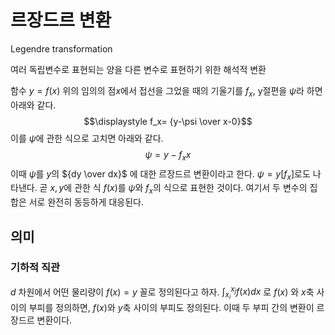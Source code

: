 # 르장드르 변환
Legendre transformation 

여러 독립변수로 표현되는 양을 다른 변수로 표현하기 위한 해석적 변환

함수 $y=f(x)$ 위의 임의의 점$x$에서 접선을 그었을 때의 기울기를 $f_x$,  y절편을 $\psi$라 하면 아래와 같다.
$$\displaystyle  f_x= {y-\psi \over x-0}$$
이를 $\psi$에 관한 식으로 고치면 아래와 같다.
$$\displaystyle  \psi=y- f_x x$$
이때 $\psi$를 $y$의 ${dy \over dx}$ 에 대한 르장드르 변환이라고 한다. $\psi=y[f_x]$로도 나타낸다. 곧 $x, y$에 관한 식 $f(x)$를 $\psi$와 $f_x$의 식으로 표현한 것이다. 여기서 두 변수의 집합은 서로 완전히 동등하게 대응된다.


## 의미

### 기하적 직관
$d$ 차원에서 어떤 물리량이 $f(x) = y$ 꼴로 정의된다고 하자. $\int_{x_i}^{x_j} f(x) dx$ 로 $f(x)$ 와 $x$축 사이의 부피를 정의하면, $f(x)$와 $y$축 사이의 부피도 정의된다. 이때 두 부피 간의 변환이 르장드르 변환이다.